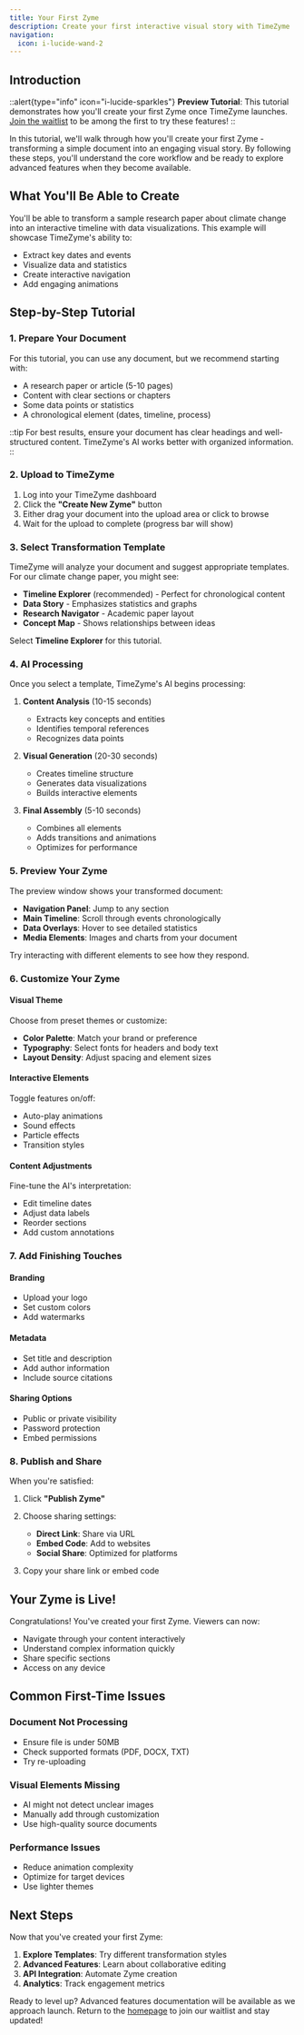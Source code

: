 ```yaml
---
title: Your First Zyme
description: Create your first interactive visual story with TimeZyme
navigation:
  icon: i-lucide-wand-2
---
```


## Introduction

::alert{type="info" icon="i-lucide-sparkles"}
**Preview Tutorial**: This tutorial demonstrates how you'll create your first Zyme once TimeZyme launches. [Join the waitlist](/) to be among the first to try these features!
::

In this tutorial, we'll walk through how you'll create your first Zyme - transforming a simple document into an engaging visual story. By following these steps, you'll understand the core workflow and be ready to explore advanced features when they become available.

## What You'll Be Able to Create

You'll be able to transform a sample research paper about climate change into an interactive timeline with data visualizations. This example will showcase TimeZyme's ability to:
- Extract key dates and events
- Visualize data and statistics
- Create interactive navigation
- Add engaging animations

## Step-by-Step Tutorial

### 1. Prepare Your Document

For this tutorial, you can use any document, but we recommend starting with:
- A research paper or article (5-10 pages)
- Content with clear sections or chapters
- Some data points or statistics
- A chronological element (dates, timeline, process)

::tip
For best results, ensure your document has clear headings and well-structured content. TimeZyme's AI works better with organized information.
::

### 2. Upload to TimeZyme

1. Log into your TimeZyme dashboard
2. Click the **"Create New Zyme"** button
3. Either drag your document into the upload area or click to browse
4. Wait for the upload to complete (progress bar will show)

### 3. Select Transformation Template

TimeZyme will analyze your document and suggest appropriate templates. For our climate change paper, you might see:

- **Timeline Explorer** (recommended) - Perfect for chronological content
- **Data Story** - Emphasizes statistics and graphs
- **Research Navigator** - Academic paper layout
- **Concept Map** - Shows relationships between ideas

Select **Timeline Explorer** for this tutorial.

### 4. AI Processing

Once you select a template, TimeZyme's AI begins processing:

1. **Content Analysis** (10-15 seconds)
   - Extracts key concepts and entities
   - Identifies temporal references
   - Recognizes data points

2. **Visual Generation** (20-30 seconds)
   - Creates timeline structure
   - Generates data visualizations
   - Builds interactive elements

3. **Final Assembly** (5-10 seconds)
   - Combines all elements
   - Adds transitions and animations
   - Optimizes for performance

### 5. Preview Your Zyme

The preview window shows your transformed document:

- **Navigation Panel**: Jump to any section
- **Main Timeline**: Scroll through events chronologically
- **Data Overlays**: Hover to see detailed statistics
- **Media Elements**: Images and charts from your document

Try interacting with different elements to see how they respond.

### 6. Customize Your Zyme

#### Visual Theme
Choose from preset themes or customize:
- **Color Palette**: Match your brand or preference
- **Typography**: Select fonts for headers and body text
- **Layout Density**: Adjust spacing and element sizes

#### Interactive Elements
Toggle features on/off:
- Auto-play animations
- Sound effects
- Particle effects
- Transition styles

#### Content Adjustments
Fine-tune the AI's interpretation:
- Edit timeline dates
- Adjust data labels
- Reorder sections
- Add custom annotations

### 7. Add Finishing Touches

#### Branding
- Upload your logo
- Set custom colors
- Add watermarks

#### Metadata
- Set title and description
- Add author information
- Include source citations

#### Sharing Options
- Public or private visibility
- Password protection
- Embed permissions

### 8. Publish and Share

When you're satisfied:

1. Click **"Publish Zyme"**
2. Choose sharing settings:
   - **Direct Link**: Share via URL
   - **Embed Code**: Add to websites
   - **Social Share**: Optimized for platforms

3. Copy your share link or embed code

## Your Zyme is Live!

Congratulations! You've created your first Zyme. Viewers can now:
- Navigate through your content interactively
- Understand complex information quickly
- Share specific sections
- Access on any device

## Common First-Time Issues

### Document Not Processing
- Ensure file is under 50MB
- Check supported formats (PDF, DOCX, TXT)
- Try re-uploading

### Visual Elements Missing
- AI might not detect unclear images
- Manually add through customization
- Use high-quality source documents

### Performance Issues
- Reduce animation complexity
- Optimize for target devices
- Use lighter themes

## Next Steps

Now that you've created your first Zyme:

1. **Explore Templates**: Try different transformation styles
2. **Advanced Features**: Learn about collaborative editing
3. **API Integration**: Automate Zyme creation
4. **Analytics**: Track engagement metrics

Ready to level up? Advanced features documentation will be available as we approach launch. Return to the [homepage](/) to join our waitlist and stay updated!
